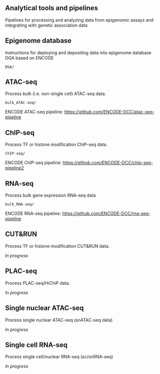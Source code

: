 ## Analytical tools and pipelines

Pipelines for processing and analyzing data from epigenomic assays and integrating with genetic association data

## Epigenome database
Instructions for deploying and depositing data into epigenome database DGA based on ENCODE
```
DGA/
```

## ATAC-seq
Process bulk (i.e. non-single cell) ATAC-seq data.  
```
bulk_ATAC-seq/
```
ENCODE ATAC-seq pipeline:  https://github.com/ENCODE-DCC/atac-seq-pipeline

## ChIP-seq
Process TF or histone modification ChIP-seq data.
```
ChIP-seq/
```
ENCODE ChIP-seq pipeline:  https://github.com/ENCODE-DCC/chip-seq-pipeline2

## RNA-seq
Process bulk gene expression RNA-seq data
```
bulk_RNA-seq/
```
ENCODE RNA-seq pipeline: https://github.com/ENCODE-DCC/rna-seq-pipeline

## CUT&RUN
Process TF or histone modification CUT&RUN data.

*In progress*

## PLAC-seq
Process PLAC-seq/HiChiP data.

*In progress*

## Single nuclear ATAC-seq
Process single nuclear ATAC-seq (snATAC-seq data)

*In progress*

## Single cell RNA-seq
Process single cell/nuclear RNA-seq (sc/snRNA-seq)

*In progress*

